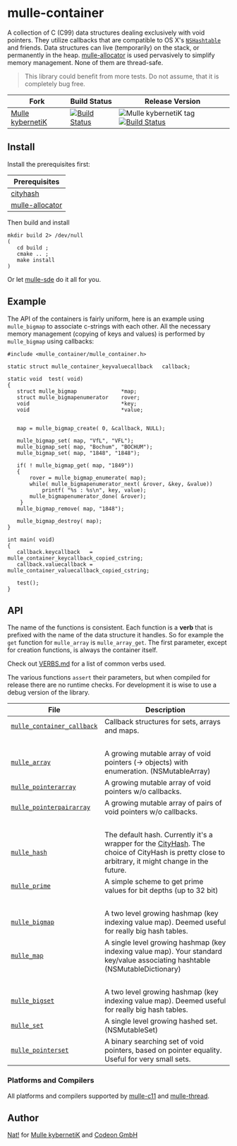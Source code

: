 # mulle-container

A collection of C (C99) data structures dealing exclusively with void pointers.
They utilize callbacks that are compatible to OS X's [`NSHashtable`](//nshipster.com/nshashtable-and-nsmaptable/) and friends. Data structures can live (temporarily)
on the stack, or permanently in the heap.
[mulle-allocator](//github.com/mulle-c/mulle-allocator) is used pervasively
to simplify memory management. None of them are thread-safe.

> This library could benefit from more tests. Do not assume, that it
> is completely bug free.

Fork      |  Build Status | Release Version
----------|---------------|-----------------------------------
[Mulle kybernetiK](//github.com/mulle-c/mulle-container) | [![Build Status](https://travis-ci.org/mulle-c/mulle-container.svg?branch=release)](https://travis-ci.org/mulle-c/mulle-container) | ![Mulle kybernetiK tag](https://img.shields.io/github/tag/mulle-c/mulle-container.svg) [![Build Status](https://travis-ci.org/mulle-c/mulle-container.svg?branch=release)](https://travis-ci.org/mulle-c/mulle-container)


## Install

Install the prerequisites first:

| Prerequisites                                           |
|---------------------------------------------------------|
| [cityhash](//github.com/mulle-c/cityhash)               |
| [mulle-allocator](//github.com/mulle-c/mulle-allocator) |

Then build and install

```
mkdir build 2> /dev/null
(
   cd build ;
   cmake .. ;
   make install
)
```

Or let [mulle-sde](//github.com/mulle-sde) do it all for you.


## Example

The API of the containers is fairly uniform, here is an example using
`mulle_bigmap` to associate c-strings with each other. All the necessary memory
management (copying of keys and values) is performed by `mulle_bigmap` using
callbacks:


```
#include <mulle_container/mulle_container.h>

static struct mulle_container_keyvaluecallback   callback;

static void  test( void)
{
   struct mulle_bigmap              *map;
   struct mulle_bigmapenumerator    rover;
   void                             *key;
   void                             *value;


   map = mulle_bigmap_create( 0, &callback, NULL);

   mulle_bigmap_set( map, "VfL", "VFL");
   mulle_bigmap_set( map, "Bochum", "BOCHUM");
   mulle_bigmap_set( map, "1848", "1848");

   if( ! mulle_bigmap_get( map, "1849"))
   {
	   rover = mulle_bigmap_enumerate( map);
	   while( mulle_bigmapenumerator_next( &rover, &key, &value))
   		   printf( "%s : %s\n", key, value);
	   mulle_bigmapenumerator_done( &rover);
	}
   mulle_bigmap_remove( map, "1848");

   mulle_bigmap_destroy( map);
}

int main( void)
{
   callback.keycallback   = mulle_container_keycallback_copied_cstring;
   callback.valuecallback = mulle_container_valuecallback_copied_cstring;

   test();
}
```


## API

The name of the functions is consistent. Each function is a **verb**
that is prefixed with the name of the data structure it handles. So for example
the `get` function for `mulle_array` is `mulle_array_get`. The first parameter,
except for creation functions, is always the container itself.

Check out [VERBS.md](dox/VERBS.md) for a list of common verbs used.

The various functions `assert` their parameters, but when compiled for release
there are no runtime checks. For development it is wise to use a debug version
of the library.


File                                                         | Description
------------------------------------------------------------ | ----------------------------------------
[`mulle_container_callback`](dox/API_CONTAINER_CALLBACK.md)  | Callback structures for sets, arrays and maps.
&nbsp;                                                       | &nbsp;
[`mulle_array`](dox/API_ARRAY.md)                            | A growing mutable array of void pointers (-> objects) with enumeration. (NSMutableArray)
[`mulle_pointerarray`](dox/API_POINTERARRAY.md)              | A growing mutable array of void pointers w/o callbacks.
[`mulle_pointerpairarray`](dox/API_POINTERPAIRARRAY.md)      | A growing mutable array of pairs of void pointers w/o callbacks.
&nbsp;                                                       | &nbsp;
[`mulle_hash`](dox/API_HASH.md)                              | The default hash. Currently it's a wrapper for the [CityHash](https://en.wikipedia.org/wiki/CityHash). The choice of CityHash is pretty close to arbitrary, it might change in the future.
[`mulle_prime`](dox/API_PRIME.md)                            | A simple scheme to get prime values for bit depths (up to 32 bit)
&nbsp;                                                       | &nbsp;
[`mulle_bigmap`](dox/API_BIGMAP.md)                          | A two level growing hashmap (key indexing value map). Deemed useful for really big hash tables.
[`mulle_map`](dox/API_MAP.md)                                | A single level growing hashmap (key indexing value map). Your standard key/value associating hashtable (NSMutableDictionary)
&nbsp;                                                       | &nbsp;
[`mulle_bigset`](dox/API_BIGSET.md)                          | A two level growing hashmap (key indexing value map). Deemed useful for really big hash tables.
[`mulle_set`](dox/API_SET.md)                                | A single level growing hashed set. (NSMutableSet)
[`mulle_pointerset`](dox/API_POINTERSET.md)                  | A binary searching set of void pointers, based on pointer equality. Useful for very small sets.


### Platforms and Compilers

All platforms and compilers supported by
[mulle-c11](//github.com/mulle-c/mulle-c11) and
[mulle-thread](//github.com/mulle-c/mulle-thread).


## Author

[Nat!](//www.mulle-kybernetik.com/weblog) for
[Mulle kybernetiK](//www.mulle-kybernetik.com) and
[Codeon GmbH](//www.codeon.de)
